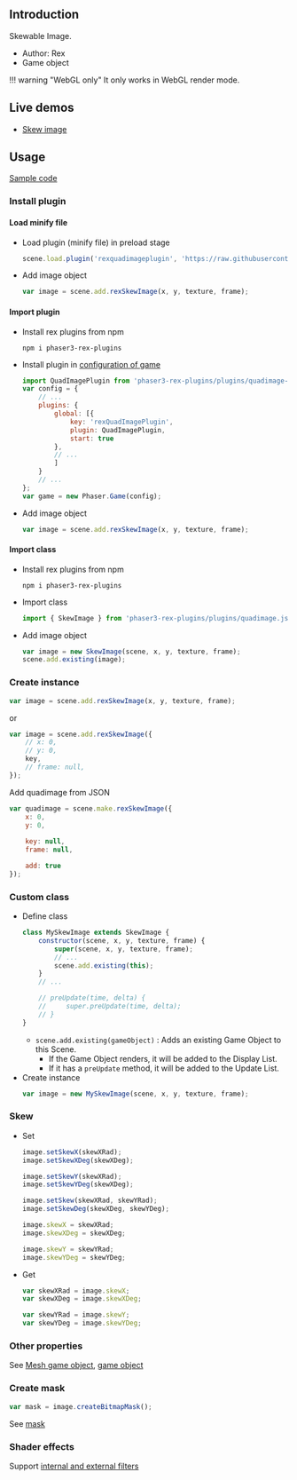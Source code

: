 ## Introduction

Skewable Image.

- Author: Rex
- Game object

!!! warning "WebGL only"
    It only works in WebGL render mode.

## Live demos

- [Skew image](https://codepen.io/rexrainbow/pen/YzejpBy)

## Usage

[Sample code](https://github.com/rexrainbow/phaser3-rex-notes/tree/master/examples/skew-image)

### Install plugin

#### Load minify file

- Load plugin (minify file) in preload stage
    ```javascript
    scene.load.plugin('rexquadimageplugin', 'https://raw.githubusercontent.com/rexrainbow/phaser3-rex-notes/master/dist/rexquadimageplugin.min.js', true);
    ```
- Add image object
    ```javascript
    var image = scene.add.rexSkewImage(x, y, texture, frame);
    ```

#### Import plugin

- Install rex plugins from npm
    ```
    npm i phaser3-rex-plugins
    ```
- Install plugin in [configuration of game](game.md#configuration)
    ```javascript
    import QuadImagePlugin from 'phaser3-rex-plugins/plugins/quadimage-plugin.js';
    var config = {
        // ...
        plugins: {
            global: [{
                key: 'rexQuadImagePlugin',
                plugin: QuadImagePlugin,
                start: true
            },
            // ...
            ]
        }
        // ...
    };
    var game = new Phaser.Game(config);
    ```
- Add image object
    ```javascript
    var image = scene.add.rexSkewImage(x, y, texture, frame);
    ```

#### Import class

- Install rex plugins from npm
    ```
    npm i phaser3-rex-plugins
    ```
- Import class
    ```javascript
    import { SkewImage } from 'phaser3-rex-plugins/plugins/quadimage.js';
    ```
- Add image object
    ```javascript    
    var image = new SkewImage(scene, x, y, texture, frame);
    scene.add.existing(image);
    ```

### Create instance

```javascript
var image = scene.add.rexSkewImage(x, y, texture, frame);
```

or 

```javascript
var image = scene.add.rexSkewImage({
    // x: 0,
    // y: 0,
    key,
    // frame: null,
});
```

Add quadimage from JSON

```javascript
var quadimage = scene.make.rexSkewImage({
    x: 0,
    y: 0,
    
    key: null,
    frame: null,

    add: true
});
```

### Custom class

- Define class
    ```javascript
    class MySkewImage extends SkewImage {
        constructor(scene, x, y, texture, frame) {
            super(scene, x, y, texture, frame);
            // ...
            scene.add.existing(this);
        }
        // ...

        // preUpdate(time, delta) {
        //     super.preUpdate(time, delta);
        // }
    }
    ```
    - `scene.add.existing(gameObject)` : Adds an existing Game Object to this Scene.
        - If the Game Object renders, it will be added to the Display List.
        - If it has a `preUpdate` method, it will be added to the Update List.
- Create instance
    ```javascript
    var image = new MySkewImage(scene, x, y, texture, frame);
    ```

### Skew

- Set
    ```javascript
    image.setSkewX(skewXRad);
    image.setSkewXDeg(skewXDeg);
    ```
    ```javascript
    image.setSkewY(skewXRad);
    image.setSkewYDeg(skewXDeg);
    ```
    ```javascript
    image.setSkew(skewXRad, skewYRad);
    image.setSkewDeg(skewXDeg, skewYDeg);
    ```
    ```javascript
    image.skewX = skewXRad;
    image.skewXDeg = skewXDeg;
    ```
    ```javascript
    image.skewY = skewYRad;
    image.skewYDeg = skewYDeg;
    ```
- Get
    ```javascript
    var skewXRad = image.skewX;
    var skewXDeg = image.skewXDeg;
    ```
    ```javascript
    var skewYRad = image.skewY;
    var skewYDeg = image.skewYDeg;
    ```

### Other properties

See [Mesh game object](mesh.md), [game object](gameobject.md)

### Create mask

```javascript
var mask = image.createBitmapMask();
```

See [mask](mask.md)

### Shader effects

Support [internal and external filters](shader-builtin.md)
